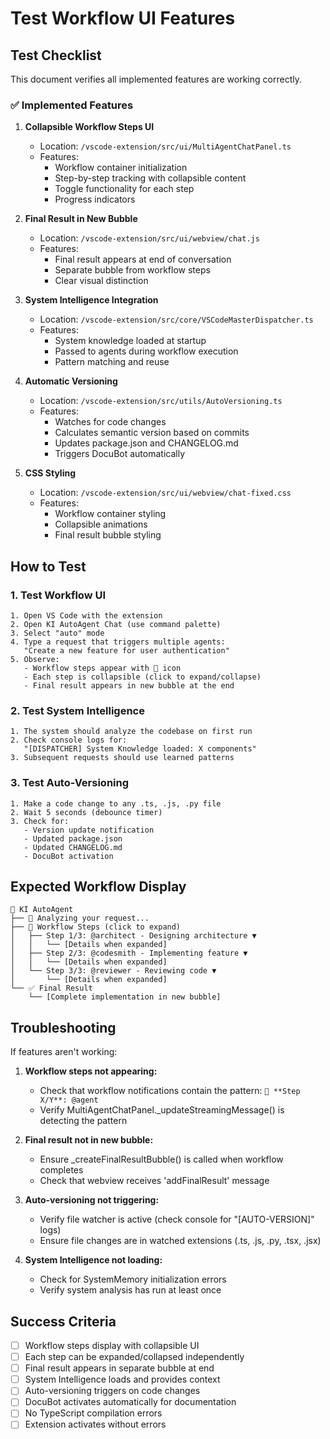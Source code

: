 # Test Workflow UI Features

## Test Checklist

This document verifies all implemented features are working correctly.

### ✅ Implemented Features

1. **Collapsible Workflow Steps UI**
   - Location: `/vscode-extension/src/ui/MultiAgentChatPanel.ts`
   - Features:
     - Workflow container initialization
     - Step-by-step tracking with collapsible content
     - Toggle functionality for each step
     - Progress indicators

2. **Final Result in New Bubble**
   - Location: `/vscode-extension/src/ui/webview/chat.js`
   - Features:
     - Final result appears at end of conversation
     - Separate bubble from workflow steps
     - Clear visual distinction

3. **System Intelligence Integration**
   - Location: `/vscode-extension/src/core/VSCodeMasterDispatcher.ts`
   - Features:
     - System knowledge loaded at startup
     - Passed to agents during workflow execution
     - Pattern matching and reuse

4. **Automatic Versioning**
   - Location: `/vscode-extension/src/utils/AutoVersioning.ts`
   - Features:
     - Watches for code changes
     - Calculates semantic version based on commits
     - Updates package.json and CHANGELOG.md
     - Triggers DocuBot automatically

5. **CSS Styling**
   - Location: `/vscode-extension/src/ui/webview/chat-fixed.css`
   - Features:
     - Workflow container styling
     - Collapsible animations
     - Final result bubble styling

## How to Test

### 1. Test Workflow UI
```
1. Open VS Code with the extension
2. Open KI AutoAgent Chat (use command palette)
3. Select "auto" mode
4. Type a request that triggers multiple agents:
   "Create a new feature for user authentication"
5. Observe:
   - Workflow steps appear with 🔄 icon
   - Each step is collapsible (click to expand/collapse)
   - Final result appears in new bubble at the end
```

### 2. Test System Intelligence
```
1. The system should analyze the codebase on first run
2. Check console logs for:
   "[DISPATCHER] System Knowledge loaded: X components"
3. Subsequent requests should use learned patterns
```

### 3. Test Auto-Versioning
```
1. Make a code change to any .ts, .js, .py file
2. Wait 5 seconds (debounce timer)
3. Check for:
   - Version update notification
   - Updated package.json
   - Updated CHANGELOG.md
   - DocuBot activation
```

## Expected Workflow Display

```
🤖 KI AutoAgent
├── 📝 Analyzing your request...
├── 🔄 Workflow Steps (click to expand)
│   ├── Step 1/3: @architect - Designing architecture ▼
│   │   └── [Details when expanded]
│   ├── Step 2/3: @codesmith - Implementing feature ▼
│   │   └── [Details when expanded]
│   └── Step 3/3: @reviewer - Reviewing code ▼
│       └── [Details when expanded]
└── ✅ Final Result
    └── [Complete implementation in new bubble]
```

## Troubleshooting

If features aren't working:

1. **Workflow steps not appearing:**
   - Check that workflow notifications contain the pattern: `🔄 **Step X/Y**: @agent`
   - Verify MultiAgentChatPanel._updateStreamingMessage() is detecting the pattern

2. **Final result not in new bubble:**
   - Ensure _createFinalResultBubble() is called when workflow completes
   - Check that webview receives 'addFinalResult' message

3. **Auto-versioning not triggering:**
   - Verify file watcher is active (check console for "[AUTO-VERSION]" logs)
   - Ensure file changes are in watched extensions (.ts, .js, .py, .tsx, .jsx)

4. **System Intelligence not loading:**
   - Check for SystemMemory initialization errors
   - Verify system analysis has run at least once

## Success Criteria

- [ ] Workflow steps display with collapsible UI
- [ ] Each step can be expanded/collapsed independently
- [ ] Final result appears in separate bubble at end
- [ ] System Intelligence loads and provides context
- [ ] Auto-versioning triggers on code changes
- [ ] DocuBot activates automatically for documentation
- [ ] No TypeScript compilation errors
- [ ] Extension activates without errors